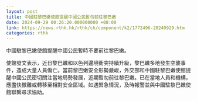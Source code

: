 ```yaml
---
layout: post
title: 中國駐黎巴嫩使館提醒中國公民暫勿前往黎巴嫩
date: 2024-09-29 00:26:20.000000000 +08:00
link: https://news.rthk.hk/rthk/ch/component/k2/1772496-20240929.htm
categories: rthk
---
```


中國駐黎巴嫩使館提醒中國公民暫時不要前往黎巴嫩。

使館發文表示，近日黎巴嫩和以色列邊境衝突持續升級，黎巴嫩多地發生空襲事件，造成大量人員傷亡。當前黎巴嫩安全形勢嚴峻，外交部和中國駐黎巴嫩使館提醒中國公民密切關注當地局勢發展，近期暫勿前往黎巴嫩。已在當地人員和機構，應盡快撤離或轉移至相對安全區域。如遇緊急情況，及時報警並與中國駐黎巴嫩使館聯繫尋求協助。
